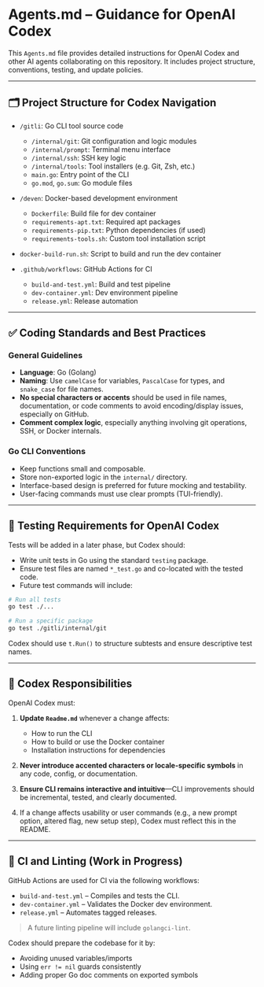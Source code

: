# Agents.md – Guidance for OpenAI Codex

This `Agents.md` file provides detailed instructions for OpenAI Codex and other AI agents collaborating on this repository. It includes project structure, conventions, testing, and update policies.

---

## 🗂️ Project Structure for Codex Navigation

- `/gitli`: Go CLI tool source code  
  - `/internal/git`: Git configuration and logic modules  
  - `/internal/prompt`: Terminal menu interface  
  - `/internal/ssh`: SSH key logic  
  - `/internal/tools`: Tool installers (e.g. Git, Zsh, etc.)  
  - `main.go`: Entry point of the CLI  
  - `go.mod`, `go.sum`: Go module files  

- `/deven`: Docker-based development environment  
  - `Dockerfile`: Build file for dev container  
  - `requirements-apt.txt`: Required apt packages  
  - `requirements-pip.txt`: Python dependencies (if used)  
  - `requirements-tools.sh`: Custom tool installation script  

- `docker-build-run.sh`: Script to build and run the dev container  
- `.github/workflows`: GitHub Actions for CI  
  - `build-and-test.yml`: Build and test pipeline  
  - `dev-container.yml`: Dev environment pipeline  
  - `release.yml`: Release automation  

---

## ✅ Coding Standards and Best Practices

### General Guidelines

- **Language**: Go (Golang)  
- **Naming**: Use `camelCase` for variables, `PascalCase` for types, and `snake_case` for file names.  
- **No special characters or accents** should be used in file names, documentation, or code comments to avoid encoding/display issues, especially on GitHub.
- **Comment complex logic**, especially anything involving git operations, SSH, or Docker internals.

### Go CLI Conventions

- Keep functions small and composable.
- Store non-exported logic in the `internal/` directory.
- Interface-based design is preferred for future mocking and testability.
- User-facing commands must use clear prompts (TUI-friendly).

---

## 🧪 Testing Requirements for OpenAI Codex

Tests will be added in a later phase, but Codex should:

- Write unit tests in Go using the standard `testing` package.
- Ensure test files are named `*_test.go` and co-located with the tested code.
- Future test commands will include:

```bash
# Run all tests
go test ./...

# Run a specific package
go test ./gitli/internal/git
```

Codex should use `t.Run()` to structure subtests and ensure descriptive test names.

---

## 📘 Codex Responsibilities

OpenAI Codex must:

1. **Update `Readme.md`** whenever a change affects:
   - How to run the CLI
   - How to build or use the Docker container
   - Installation instructions for dependencies

2. **Never introduce accented characters or locale-specific symbols** in any code, config, or documentation.

3. **Ensure CLI remains interactive and intuitive**—CLI improvements should be incremental, tested, and clearly documented.

4. If a change affects usability or user commands (e.g., a new prompt option, altered flag, new setup step), Codex must reflect this in the README.

---

## 🚦 CI and Linting (Work in Progress)

GitHub Actions are used for CI via the following workflows:

- `build-and-test.yml` – Compiles and tests the CLI.
- `dev-container.yml` – Validates the Docker dev environment.
- `release.yml` – Automates tagged releases.

> A future linting pipeline will include `golangci-lint`.

Codex should prepare the codebase for it by:
- Avoiding unused variables/imports
- Using `err != nil` guards consistently
- Adding proper Go doc comments on exported symbols

